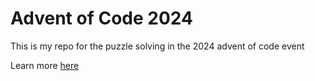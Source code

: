 # Advent of Code 2024

This is my repo for the puzzle solving in the 2024 advent of code event

Learn more [here](https://adventofcode.com/2024)
